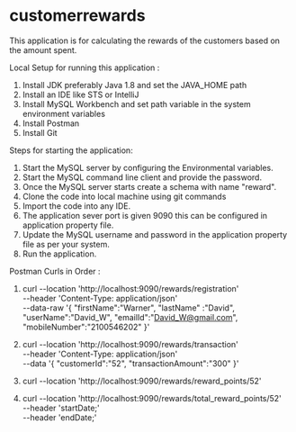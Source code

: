 # customerrewards

This application is for calculating the rewards of the customers based on the amount spent.

Local Setup for running this application :
1. Install JDK preferably Java 1.8 and set the JAVA_HOME path
2. Install an IDE like STS or IntelliJ
3. Install MySQL Workbench and set path variable in the system environment variables
4. Install Postman
5. Install Git

Steps for starting the application:
1. Start the MySQL server by configuring the Environmental variables.
2. Start the MySQL command line client and provide the password.
3. Once the MySQL server starts create a schema with name "reward".
4. Clone the code into local machine using git commands
5. Import the code into any IDE.
6. The application sever port is given 9090 this can be configured in application property file.
7. Update the MySQL username and password in the application property file as per your system.
8. Run the application.

Postman Curls in Order :

1. curl --location 'http://localhost:9090/rewards/registration' \
--header 'Content-Type: application/json' \
--data-raw '{
    "firstName":"Warner",
    "lastName" :"David",
    "userName":"David_W",
    "emailId":"David_W@gmail.com",
    "mobileNumber":"2100546202"
}'

2. curl --location 'http://localhost:9090/rewards/transaction' \
--header 'Content-Type: application/json' \
--data '{
    "customerId":"52",
    "transactionAmount":"300"
}'

3. curl --location 'http://localhost:9090/rewards/reward_points/52'

4. curl --location 'http://localhost:9090/rewards/total_reward_points/52' \
--header 'startDate;' \
--header 'endDate;'
